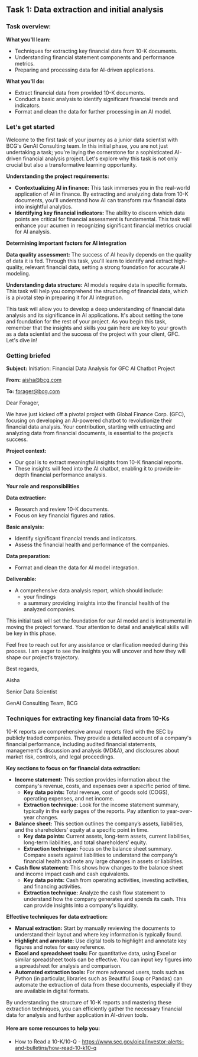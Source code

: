 <h2>Task 1: Data extraction and initial analysis</h2>
<h3>Task overview:</h3>

<b>What you'll learn:</b>

 - Techniques for extracting key financial data from 10-K documents.
 - Understanding financial statement components and performance metrics.
 - Preparing and processing data for AI-driven applications.

<b>What you'll do:</b>

 - Extract financial data from provided 10-K documents.
 - Conduct a basic analysis to identify significant financial trends and indicators.
 - Format and clean the data for further processing in an AI model.

<h3>Let's get started</h3>

Welcome to the first task of your journey as a junior data scientist with BCG's GenAI Consulting team. In this initial phase, you are not just undertaking a task; you're laying the cornerstone for a sophisticated AI-driven financial analysis project. Let's explore why this task is not only crucial but also a transformative learning opportunity.

<b>Understanding the project requirements:</b>

 - <b>Contextualizing AI in finance:</b> This task immerses you in the real-world application of AI in finance. By extracting and analyzing data from 10-K documents, you'll understand how AI can transform raw financial data into insightful analytics.
 - <b>Identifying key financial indicators:</b> The ability to discern which data points are critical for financial assessment is fundamental. This task will enhance your acumen in recognizing significant financial metrics crucial for AI analysis.
 
<b>Determining important factors for AI integration</b>

<b>Data quality assessment:</b> The success of AI heavily depends on the quality of data it is fed. Through this task, you'll learn to identify and extract high-quality, relevant financial data, setting a strong foundation for accurate AI modeling.

<b>Understanding data structure:</b> AI models require data in specific formats. This task will help you comprehend the structuring of financial data, which is a pivotal step in preparing it for AI integration.

This task will allow you to develop a deep understanding of financial data analysis and its significance in AI applications. It's about setting the tone and foundation for the rest of your project. As you begin this task, remember that the insights and skills you gain here are key to your growth as a data scientist and the success of the project with your client, GFC. Let's dive in!

<h3>Getting briefed</h3>

<b>Subject:</b> Initiation: Financial Data Analysis for GFC AI Chatbot Project

<b>From:</b> aisha@bcg.com

<b>To:</b> forager@bcg.com

Dear Forager,

We have just kicked off a pivotal project with Global Finance Corp. (GFC), focusing on developing an AI-powered chatbot to revolutionize their financial data analysis. Your contribution, starting with extracting and analyzing data from financial documents, is essential to the project’s success.

<b>Project context:</b>

 - Our goal is to extract meaningful insights from 10-K financial reports.
 - These insights will feed into the AI chatbot, enabling it to provide in-depth financial performance analysis. 

<b>Your role and responsibilities</b>

<b>Data extraction:</b>

 - Research and review 10-K documents.
 - Focus on key financial figures and ratios.

<b>Basic analysis:</b>

 - Identify significant financial trends and indicators.
 - Assess the financial health and performance of the companies.

<b>Data preparation:</b>

 - Format and clean the data for AI model integration.

<b>Deliverable:</b>

 - A comprehensive data analysis report, which should include:
   - your findings
   - a summary providing insights into the financial health of the analyzed companies.

This initial task will set the foundation for our AI model and is instrumental in moving the project forward. Your attention to detail and analytical skills will be key in this phase.

Feel free to reach out for any assistance or clarification needed during this process. I am eager to see the insights you will uncover and how they will shape our project’s trajectory.

Best regards,

Aisha

Senior Data Scientist 

GenAI Consulting Team, BCG


<h3>Techniques for extracting key financial data from 10-Ks</h3>

10-K reports are comprehensive annual reports filed with the SEC by publicly traded companies. They provide a detailed account of a company's financial performance, including audited financial statements, management's discussion and analysis (MD&A), and disclosures about market risk, controls, and legal proceedings.

<b>Key sections to focus on for financial data extraction:</b>

 - <b>Income statement:</b> This section provides information about the company's revenue, costs, and expenses over a specific period of time.
   - <b>Key data points:</b> Total revenue, cost of goods sold (COGS), operating expenses, and net income.
   - <b>Extraction technique:</b> Look for the income statement summary, typically in the early pages of the reports. Pay attention to year-over-year changes.
 - <b>Balance sheet:</b> This section outlines the company’s assets, liabilities, and the shareholders’ equity at a specific point in time.
   - <b>Key data points:</b> Current assets, long-term assets, current liabilities, long-term liabilities, and total shareholders’ equity.
   - <b>Extraction technique:</b> Focus on the balance sheet summary. Compare assets against liabilities to understand the company’s financial health and note any large changes in assets or liabilities.
 - <b>Cash flow statement:</b> This shows how changes to the balance sheet and income impact cash and cash equivalents.
   - <b>Key data points:</b> Cash from operating activities, investing activities, and financing activities.
   - <b>Extraction technique:</b> Analyze the cash flow statement to understand how the company generates and spends its cash. This can provide insights into a company's liquidity.
 
<b>Effective techniques for data extraction:</b>

 - <b>Manual extraction:</b> Start by manually reviewing the documents to understand their layout and where key information is typically found.
 - <b>Highlight and annotate:</b> Use digital tools to highlight and annotate key figures and notes for easy reference.
 - <b>Excel and spreadsheet tools:</b> For quantitative data, using Excel or similar spreadsheet tools can be effective. You can input key figures into a spreadsheet for analysis and comparison.
 - <b>Automated extraction tools:</b> For more advanced users, tools such as Python (in particular, libraries such as Beautiful Soup or Pandas) can automate the extraction of data from these documents, especially if they are available in digital formats.

By understanding the structure of 10-K reports and mastering these extraction techniques, you can efficiently gather the necessary financial data for analysis and further application in AI-driven tools.

<h4>Here are some resources to help you:</h4>

 - How to Read a 10-K/10-Q - https://www.sec.gov/oiea/investor-alerts-and-bulletins/how-read-10-k10-q

